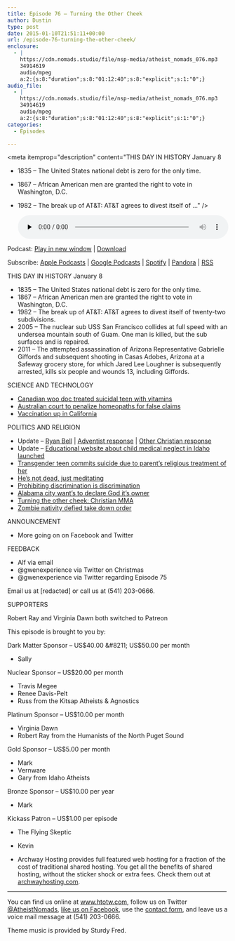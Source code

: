 ```yaml
---
title: Episode 76 – Turning the Other Cheek
author: Dustin
type: post
date: 2015-01-10T21:51:11+00:00
url: /episode-76-turning-the-other-cheek/
enclosure:
  - |
    https://cdn.nomads.studio/file/nsp-media/atheist_nomads_076.mp3
    34914619
    audio/mpeg
    a:2:{s:8:"duration";s:8:"01:12:40";s:8:"explicit";s:1:"0";}
audio_file:
  - |
    https://cdn.nomads.studio/file/nsp-media/atheist_nomads_076.mp3
    34914619
    audio/mpeg
    a:2:{s:8:"duration";s:8:"01:12:40";s:8:"explicit";s:1:"0";}
categories:
  - Episodes

---
```

<div itemscope itemtype="http://schema.org/AudioObject">
  <meta itemprop="name" content="Episode 76 &#8211; Turning the Other Cheek" />
  
  <meta itemprop="uploadDate" content="2015-01-10T14:51:11-07:00" />
  
  <meta itemprop="encodingFormat" content="audio/mpeg" />
  
  <meta itemprop="duration" content="PT1H12M40S" />
  
  <meta itemprop="description" content="THIS DAY IN HISTORY January 8

* 1835 – The United States national debt is zero for the only time.
* 1867 – African American men are granted the right to vote in Washington, D.C.
* 1982 – The break up of AT&amp;T: AT&amp;T agrees to divest itself of ..." />
  
  <meta itemprop="contentUrl" content="https://dts.podtrac.com/redirect.mp3/cdn.nomads.studio/file/nsp-media/atheist_nomads_076.mp3" />
  
  <meta itemprop="contentSize" content="33.3" />
  </p> 
  
  <div class="powerpress_player" id="powerpress_player_8331">
    <audio class="wp-audio-shortcode" id="audio-5162-75" preload="none" style="width: 100%;" controls="controls"><source type="audio/mpeg" src="https://dts.podtrac.com/redirect.mp3/cdn.nomads.studio/file/nsp-media/atheist_nomads_076.mp3?_=75" /><a href="https://dts.podtrac.com/redirect.mp3/cdn.nomads.studio/file/nsp-media/atheist_nomads_076.mp3">https://dts.podtrac.com/redirect.mp3/cdn.nomads.studio/file/nsp-media/atheist_nomads_076.mp3</a></audio>
  </div>
</div>

<p class="powerpress_links powerpress_links_mp3">
  Podcast: <a href="https://dts.podtrac.com/redirect.mp3/cdn.nomads.studio/file/nsp-media/atheist_nomads_076.mp3" class="powerpress_link_pinw" target="_blank" title="Play in new window" onclick="return powerpress_pinw('https://htotw.com/?powerpress_pinw=5162-podcast');" rel="nofollow">Play in new window</a> | <a href="https://dts.podtrac.com/redirect.mp3/cdn.nomads.studio/file/nsp-media/atheist_nomads_076.mp3" class="powerpress_link_d" title="Download" rel="nofollow" download="atheist_nomads_076.mp3">Download</a>
</p>

<p class="powerpress_links powerpress_subscribe_links">
  Subscribe: <a href="https://podcasts.apple.com/us/podcast/humanists-take-on-the-world/id530050098?mt=2&ls=1" class="powerpress_link_subscribe powerpress_link_subscribe_itunes" target="_blank" title="Subscribe on Apple Podcasts" rel="nofollow">Apple Podcasts</a> | <a href="https://www.google.com/podcasts?feed=aHR0cDovL2F0aGVpc3Rub21hZHMubGlic3luLmNvbS9yc3M%3D" class="powerpress_link_subscribe powerpress_link_subscribe_googleplay" target="_blank" title="Subscribe on Google Podcasts" rel="nofollow">Google Podcasts</a> | <a href="https://open.spotify.com/show/3LzK2xZGike6Tc1GEMtMbr?si=LieN9SNuTpq96smuaUsH8A" class="powerpress_link_subscribe powerpress_link_subscribe_spotify" target="_blank" title="Subscribe on Spotify" rel="nofollow">Spotify</a> | <a href="https://www.pandora.com/podcast/atheist-nomads/PC:10122?corr=62071012&part=ug" class="powerpress_link_subscribe powerpress_link_subscribe_pandora" target="_blank" title="Subscribe on Pandora" rel="nofollow">Pandora</a> | <a href="https://htotw.com/feed/podcast/" class="powerpress_link_subscribe powerpress_link_subscribe_rss" target="_blank" title="Subscribe via RSS" rel="nofollow">RSS</a>
</p>

THIS DAY IN HISTORY January 8

* 1835 – The United States national debt is zero for the only time.  
* 1867 – African American men are granted the right to vote in Washington, D.C.  
* 1982 – The break up of AT&T: AT&T agrees to divest itself of twenty-two subdivisions.  
* 2005 – The nuclear sub USS San Francisco collides at full speed with an undersea mountain south of Guam. One man is killed, but the sub surfaces and is repaired.  
* 2011 – The attempted assassination of Arizona Representative Gabrielle Giffords and subsequent shooting in Casas Adobes, Arizona at a Safeway grocery store, for which Jared Lee Loughner is subsequently arrested, kills six people and wounds 13, including Giffords.

SCIENCE AND TECHNOLOGY

* <a href="http://ottawacitizen.com/news/local-news/ottawa-environmental-doctor-disciplined-for-treating-suicidal-teen-with-vitamins" target="_blank" rel="noopener">Canadian woo doc treated suicidal teen with vitamins</a>  
* <a href="http://arstechnica.com/science/2014/12/australian-court-to-penalize-homeopaths-for-claiming-vaccine-alternative/" target="_blank" rel="noopener">Australian court to penalize homeopaths for false claims</a>  
* <a href="http://www.latimes.com/opinion/editorials/la-ed-vaccine-20141224-story.html" target="_blank" rel="noopener">Vaccination up in California</a>

POLITICS AND RELIGION

* Update &#8211; <a href="http://www.patheos.com/blogs/yearwithoutgod/2014/12/31/an-end-and-a-new-beginning/" target="_blank" rel="noopener">Ryan Bell</a> | <a href="http://www.adventistreview.org/church-news/concern,-compassion-and-hope-for-ex-adventist-pastor-who-rejected-god" target="_blank" rel="noopener">Adventist response</a> | <a href="http://www.charismanews.com/opinion/watchman-on-the-wall/46618-why-are-so-many-christians-turning-into-atheists" target="_blank" rel="noopener">Other Christian response</a>  
* Update &#8211; <a href="http://idahochildren.org" target="_blank" rel="noopener">Educational website about child medical neglect in Idaho launched</a>  
* <a href="http://www.cnn.com/2014/12/31/us/ohio-transgender-teen-suicide/index.html?hpt=hp_t2" target="_blank" rel="noopener">Transgender teen commits suicide due to parent&#8217;s religious treatment of her</a>  
* <a href="http://m.aljazeera.com/story/20141215141545172717" target="_blank" rel="noopener">He&#8217;s not dead, just meditating</a>  
* <a href="http://www.rightwingwatch.org/content/barber-non-discrimination-policies-are-discriminatory-against-christians" target="_blank" rel="noopener">Prohibiting discrimination is discrimination</a>  
* <a href="http://www.patheos.com/blogs/friendlyatheist/2015/01/05/winfield-alabama-city-council-declares-god-owner-of-the-city/" target="_blank" rel="noopener">Alabama city want&#8217;s to declare God it&#8217;s owner</a>  
* <a href="http://www.rawstory.com/rs/2015/01/hundreds-of-churches-encourage-members-to-beat-each-other-bloody-because-men-are-made-for-combat/" target="_blank" rel="noopener">Turning the other cheek: Christian MMA</a>  
* <a href="http://www.dispatch.com/content/stories/local/2014/12/30/1230-Resident-defies-Ohio-township-on-Zombie-Nativity.html" target="_blank" rel="noopener">Zombie nativity defied take down order</a>

ANNOUNCEMENT

* More going on on Facebook and Twitter

FEEDBACK

* Alf via email  
* @gwenexperience via Twitter on Christmas  
* @gwenexperience via Twitter regarding Episode 75

Email us at [redacted] or call us at (541) 203-0666.

SUPPORTERS

Robert Ray and Virginia Dawn both switched to Patreon

This episode is brought to you by:

Dark Matter Sponsor &#8211; US$40.00 &#8211; US$50.00 per month  
* Sally

Nuclear Sponsor &#8211; US$20.00 per month  
* Travis Megee  
* Renee Davis-Pelt  
* Russ from the Kitsap Atheists & Agnostics

Platinum Sponsor – US$10.00 per month  
* Virginia Dawn  
* Robert Ray from the Humanists of the North Puget Sound

Gold Sponsor – US$5.00 per month  
* Mark  
* Vernware  
* Gary from Idaho Atheists

Bronze Sponsor &#8211; US$10.00 per year  
* Mark

Kickass Patron &#8211; US$1.00 per episode  
* The Flying Skeptic  
* Kevin

* Archway Hosting provides full featured web hosting for a fraction of the cost of traditional shared hosting. You get all the benefits of shared hosting, without the sticker shock or extra fees. Check them out at <a href="http://archwayhosting.com/" target="_blank" rel="noopener">archwayhosting.com</a>.

<hr width="500" />

You can find us online at <a href="https://www.htotw.com/" target="_blank" rel="noopener">www.htotw.com</a>, follow us on Twitter <a href="https://htotw.com/twitter" target="_blank" rel="noopener">@AtheistNomads</a>, <a href="https://htotw.com/facebook" target="_blank" rel="noopener">like us on Facebook</a>, use the [contact form](https://htotw.com/contact), and leave us a voice mail message at (541) 203-0666.

Theme music is provided by Sturdy Fred.